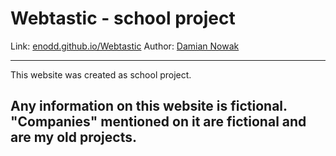 # Webtastic - school project
Link: [enodd.github.io/Webtastic](https://enodd.github.io/Webtastic/)
Author: [Damian Nowak](https://github.com/Enodd)

-------

This website was created as school project.
## Any information on this website is fictional. "Companies" mentioned on it are fictional and are my old projects.
